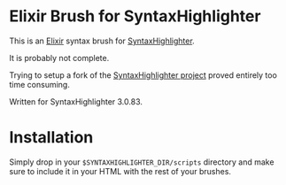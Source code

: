 # Elixir Brush for SyntaxHighlighter

This is an [Elixir](http://elixir-lang.org) syntax brush for 
[SyntaxHighlighter](http://alexgorbatchev.com/SyntaxHighlighter/).

It is probably not complete. 

Trying to setup a fork of the [SyntaxHighlighter project](https://github.com/alexgorbatchev/SyntaxHighlighter) proved 
entirely too time consuming.

Written for SyntaxHighlighter 3.0.83.

# Installation

Simply drop in your `$SYNTAXHIGHLIGHTER_DIR/scripts` directory and make sure to include it in your HTML with the rest of
your brushes.
